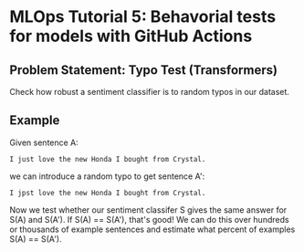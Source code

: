 # MLOps Tutorial 5: Behavorial tests for models with GitHub Actions 

## Problem Statement: Typo Test (Transformers)

Check how robust a sentiment classifier is to random typos in our dataset.

## Example
Given sentence A:

```I just love the new Honda I bought from Crystal.```

we can introduce a random typo to get sentence A':

```I jpst love the new Honda I bought from Crystal.```

Now we test whether our sentiment classifer S gives the same answer for S(A) and S(A'). If S(A) == S(A'), that's good! We can do this over hundreds or thousands of example sentences and estimate what percent of examples S(A) == S(A'). 

